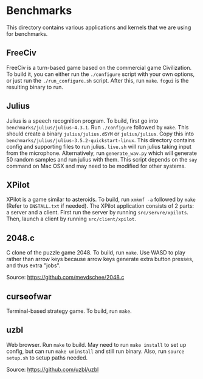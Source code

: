 # Benchmarks

This directory contains various applications and kernels that we are using for benchmarks.

## FreeCiv

FreeCiv is a turn-based game based on the commercial game Civilization. To build it, you can either run the `./configure` script with your own options, or just run the `./run_configure.sh` script. After this, run `make`. `fcgui` is the resulting binary to run.

## Julius
Julius is a speech recognition program. To build, first go into `benchmarks/julius/julius-4.3.1`. Run `./configure` followed by `make`. This should create a binary `julius/julius.dSYM` or `julius/julius`. Copy this into `benchmarks/julius/julius-3.5.2-quickstart-linux`. This directory contains config and supporting files to run julius. `live.sh` will run julius taking input from the microphone. Alternatively, run `generate_wav.py` which will generate 50 random samples and run julius with them. This script depends on the `say` command on Mac OSX and may need to be modified for other systems.

## XPilot

XPilot is a game similar to asteroids. To build, run `xmkmf -a` followed by `make` (Refer to `INSTALL.txt` if needed). The XPilot application consists of 2 parts: a server and a client. First run the server by running `src/servre/xpilots`. Then, launch a client by running `src/client/xpilot`.

## 2048.c

C clone of the puzzle game 2048. To build, run `make`. Use WASD to play rather than arrow keys because arrow keys generate extra button presses, and thus extra "jobs".

Source: https://github.com/mevdschee/2048.c

## curseofwar

Terminal-based strategy game. To build, run `make`.

## uzbl

Web browser. Run `make` to build. May need to run `make install` to set up config, but can run `make uninstall` and still run binary. Also, run `source setup.sh` to setup paths needed.

Source: https://github.com/uzbl/uzbl
